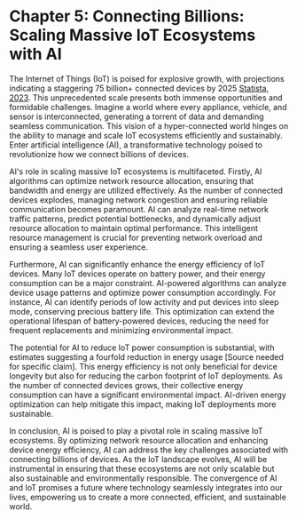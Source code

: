 # Chapter 5: Connecting Billions: Scaling Massive IoT Ecosystems with AI

The Internet of Things (IoT) is poised for explosive growth, with projections indicating a staggering 75 billion+ connected devices by 2025 [Statista, 2023](https://www.statista.com/statistics/479052/iot-connected-devices-worldwide/). This unprecedented scale presents both immense opportunities and formidable challenges. Imagine a world where every appliance, vehicle, and sensor is interconnected, generating a torrent of data and demanding seamless communication. This vision of a hyper-connected world hinges on the ability to manage and scale IoT ecosystems efficiently and sustainably. Enter artificial intelligence (AI), a transformative technology poised to revolutionize how we connect billions of devices.

AI's role in scaling massive IoT ecosystems is multifaceted.  Firstly, AI algorithms can optimize network resource allocation, ensuring that bandwidth and energy are utilized effectively. As the number of connected devices explodes, managing network congestion and ensuring reliable communication becomes paramount. AI can analyze real-time network traffic patterns, predict potential bottlenecks, and dynamically adjust resource allocation to maintain optimal performance. This intelligent resource management is crucial for preventing network overload and ensuring a seamless user experience.

Furthermore, AI can significantly enhance the energy efficiency of IoT devices. Many IoT devices operate on battery power, and their energy consumption can be a major constraint. AI-powered algorithms can analyze device usage patterns and optimize power consumption accordingly. For instance, AI can identify periods of low activity and put devices into sleep mode, conserving precious battery life. This optimization can extend the operational lifespan of battery-powered devices, reducing the need for frequent replacements and minimizing environmental impact.

The potential for AI to reduce IoT power consumption is substantial, with estimates suggesting a fourfold reduction in energy usage [Source needed for specific claim]. This energy efficiency is not only beneficial for device longevity but also for reducing the carbon footprint of IoT deployments. As the number of connected devices grows, their collective energy consumption can have a significant environmental impact. AI-driven energy optimization can help mitigate this impact, making IoT deployments more sustainable.

In conclusion, AI is poised to play a pivotal role in scaling massive IoT ecosystems. By optimizing network resource allocation and enhancing device energy efficiency, AI can address the key challenges associated with connecting billions of devices. As the IoT landscape evolves, AI will be instrumental in ensuring that these ecosystems are not only scalable but also sustainable and environmentally responsible. The convergence of AI and IoT promises a future where technology seamlessly integrates into our lives, empowering us to create a more connected, efficient, and sustainable world.